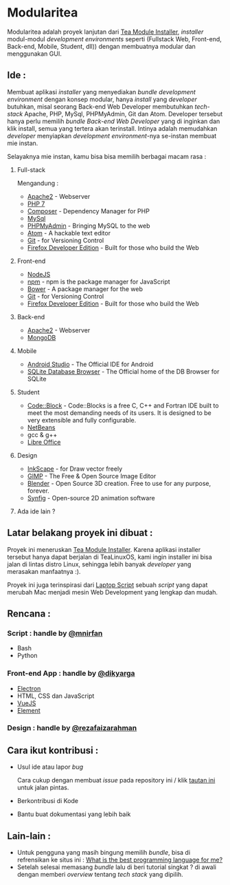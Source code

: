 # Modularitea
Modularitea adalah proyek lanjutan dari [Tea Module Installer](https://github.com/tealinuxos/tea-module-installer), _installer_ modul-modul _development environments_ seperti (Fullstack Web, Front-end, Back-end, Mobile, Student, dll)) dengan membuatnya modular dan menggunakan GUI.

## Ide :
Membuat aplikasi _installer_ yang menyediakan _bundle development environment_ dengan konsep modular, hanya _install_ yang _developer_ butuhkan, misal seorang Back-end Web Developer membutuhkan _tech-stack_ Apache, PHP, MySql, PHPMyAdmin, Git dan Atom. Developer tersebut hanya perlu memilih _bundle Back-end Web Developer_ yang di inginkan dan klik install, semua yang tertera akan terinstall. Intinya adalah memudahkan _developer_ menyiapkan _development environment_-nya se-instan membuat mie instan.

Selayaknya mie instan, kamu bisa bisa memilih berbagai macam rasa :

1. Full-stack

    Mengandung :
   - [Apache2](https://httpd.apache.org/) - Webserver
   - [PHP 7](http://php.net)
   - [Composer](https://getcomposer.org/) -  Dependency Manager for PHP
   - [MySql](https://www.mysql.com/)
   - [PHPMyAdmin](https://www.phpmyadmin.net/) - Bringing MySQL to the web
   - [Atom](https://atom.io/) - A hackable text editor
   - [Git](https://git-scm.com/) - for Versioning Control
   - [Firefox Developer Edition](https://www.mozilla.org/en-US/firefox/developer/) - Built for those who build the Web
2. Front-end
   - [NodeJS](https://nodejs.org)
   - [npm](https://www.npmjs.com/) - npm is the package manager for JavaScript
   - [Bower](https://bower.io/) - A package manager for the web
   - [Git](https://git-scm.com/) - for Versioning Control
   - [Firefox Developer Edition](https://www.mozilla.org/en-US/firefox/developer/) - Built for those who build the Web
3. Back-end
   - [Apache2](https://httpd.apache.org/) - Webserver
   - [MongoDB](https://www.mongodb.com/)
4. Mobile
   - [Android Studio](https://developer.android.com/studio/index.html) - The Official IDE for Android
   - [SQLite Database Browser](http://sqlitebrowser.org/) - The Official home of the DB Browser for SQLite
5. Student
   - [Code::Block](http://www.codeblocks.org/) - Code::Blocks is a free C, C++ and Fortran IDE built to meet the most demanding needs of its users. It is designed to be very extensible and fully configurable.
   - [NetBeans](http://netbeans.org/)
   - gcc & g++
   - [Libre Office](https://www.libreoffice.org/)
6. Design
   - [InkScape](https://inkscape.org/) - for Draw vector freely
   - [GIMP](https://www.gimp.org/) - The Free & Open Source Image Editor
   - [Blender](https://www.blender.org/) - Open Source 3D creation. Free to use for any purpose, forever.
   - [Synfig](http://www.synfig.org/) - Open-source 2D animation software
7. Ada ide lain ?

## Latar belakang proyek ini dibuat :
Proyek ini meneruskan [Tea Module Installer](https://github.com/tealinuxos/tea-module-installer). Karena aplikasi installer tersebut hanya dapat berjalan di TeaLinuxOS, kami ingin installer ini bisa jalan di lintas distro Linux, sehingga lebih banyak _developer_ yang merasakan manfaatnya :).

Proyek ini juga terinspirasi dari [Laptop Script](https://github.com/thoughtbot/laptop) sebuah _script_ yang dapat merubah Mac menjadi mesin Web Development yang lengkap dan mudah.
## Rencana :

### Script : handle by [@mnirfan](https://github.com/mnirfan)
* Bash
* Python

### Front-end App : handle by [@dikyarga](https://github.com/dikyarga)
* [Electron](http://electron.atom.io/)
* HTML, CSS dan JavaScript
* [VueJS](http://vuejs.org/)
* [Element](http://element.eleme.io/)

### Design : handle by [@rezafaizarahman](https://github.com/rezafaizarahman)

## Cara ikut kontribusi :
* Usul ide atau lapor _bug_

    Cara cukup dengan membuat _issue_ pada repository ini / klik [tautan ini](https://github.com/tealinuxos/modularitea/issues/new) untuk jalan pintas.
* Berkontribusi di Kode
* Bantu buat dokumentasi yang lebih baik

## Lain-lain :
* Untuk pengguna yang masih bingung memilih _bundle_, bisa di refrensikan ke situs ini : [What is the best programming language for me?](http://www.bestprogramminglanguagefor.me)
* Setelah selesai memasang _bundle_ lalu di beri tutorial singkat ? di awali dengan memberi _overview_ tentang _tech stack_ yang dipilih.  
